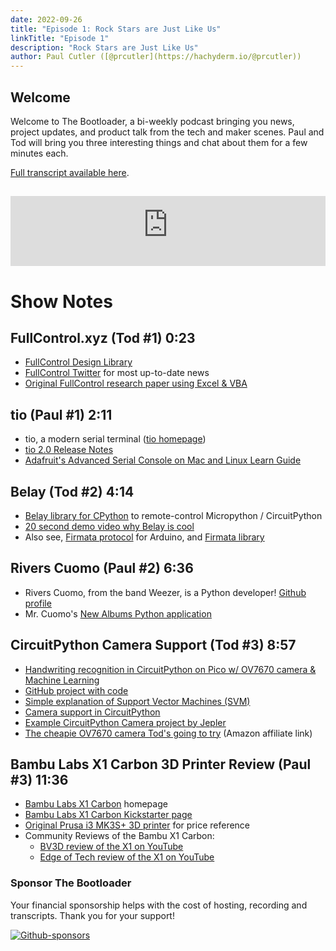 ```yaml
---
date: 2022-09-26
title: "Episode 1: Rock Stars are Just Like Us"
linkTitle: "Episode 1"
description: "Rock Stars are Just Like Us"
author: Paul Cutler ([@prcutler](https://hachyderm.io/@prcutler))
---
```

## Welcome
Welcome to The Bootloader, a bi-weekly podcast bringing you news, project updates, and product talk
from the tech and maker scenes.  Paul and Tod will bring you three interesting things and chat about them for a few minutes each.

[Full transcript available here](https://thebootloader.net/blog/2022/09/26/episode-1-transcript/).

<h2>
<iframe width="100%" height="112" frameborder="0" scrolling="no" style="width: 100%; height: 112px;  overflow: hidden;" src="https://www.circuitpythonshow.com/@thebootloader/episodes/rock-stars-are-just-like-us-ssubf/embed/dark"></iframe>
</h2>


# Show Notes

## FullControl.xyz (Tod #1) 0:23

* [FullControl Design Library](https://fullcontrol.xyz)
* [FullControl Twitter](https://twitter.com/FullControlXYZ) for most up-to-date news
* [Original FullControl research paper using Excel & VBA](http://fullcontrolgcode.com/)

## tio (Paul #1) 2:11
* tio, a modern serial terminal ([tio homepage](https://github.com/tio/tio))
* [tio 2.0 Release Notes](https://github.com/tio/tio/releases/tag/v2.0)
* [Adafruit's Advanced Serial Console on Mac and Linux Learn Guide](https://learn.adafruit.com/welcome-to-circuitpython/advanced-serial-console-on-mac-and-linux)

## Belay (Tod #2) 4:14
* [Belay library for CPython](https://github.com/BrianPugh/belay) to remote-control Micropython / CircuitPython
* [20 second demo video why Belay is cool](https://www.youtube.com/watch?v=wq3cyjSE8ek)
* Also see, [Firmata protocol](https://github.com/firmata/protocol) for Arduino,
   and [Firmata library](https://docs.arduino.cc/hacking/software/FirmataLibrary)

## Rivers Cuomo (Paul #2) 6:36
* Rivers Cuomo, from the band Weezer, is a Python developer! [Github profile](https://github.com/riverscuomo/)
* Mr. Cuomo's [New Albums Python application](https://github.com/riverscuomo/new-albums)

## CircuitPython Camera Support (Tod #3) 8:57
* [Handwriting recognition in CircuitPython on Pico w/ OV7670 camera & Machine Learning](https://ashishware.com/2022/09/03/pipico_digit_classification/)
* [GitHub project with code](https://github.com/code2k13/rpipico_digit_classification)
* [Simple explanation of Support Vector Machines (SVM)](https://www.kdnuggets.com/2016/07/support-vector-machines-simple-explanation.html)
* [Camera support in CircuitPython](https://docs.circuitpython.org/en/latest/shared-bindings/camera/index.html)
* [Example CircuitPython Camera project by Jepler](https://learn.adafruit.com/capturing-camera-images-with-circuitpython)
* [The cheapie OV7670 camera Tod's going to try](https://amzn.to/3BVjnDr) (Amazon affiliate link)

## Bambu Labs X1 Carbon 3D Printer Review (Paul #3) 11:36
* [Bambu Labs X1 Carbon](https://us.store.bambulab.com/products/x1-carbon-3d-printer?variant=40475104641160) homepage
* [Bambu Labs X1 Carbon Kickstarter page](https://www.kickstarter.com/projects/bambulab/bambu-lab-x1-corexy-color-3d-printer-with-lidar-and-ai?ref=checkout_rewards_page)
* [Original Prusa i3 MK3S+ 3D printer](https://www.prusa3d.com/product/original-prusa-i3-mk3s-3d-printer-6/) for price reference
* Community Reviews of the Bambu X1 Carbon:
  * [BV3D review of the X1 on YouTube](https://www.youtube.com/watch?v=iuVwHXg1vVQ)
  * [Edge of Tech review of the X1 on YouTube](https://www.youtube.com/watch?v=yvFznQa9miI)

### Sponsor The Bootloader

Your financial sponsorship helps with the cost of hosting, recording and transcripts.  Thank you for your support!

[![Github-sponsors](https://img.shields.io/badge/sponsor-30363D?style=for-the-badge&logo=GitHub-Sponsors&logoColor=#EA4AAA)](https://github.com/sponsors/prcutler)
